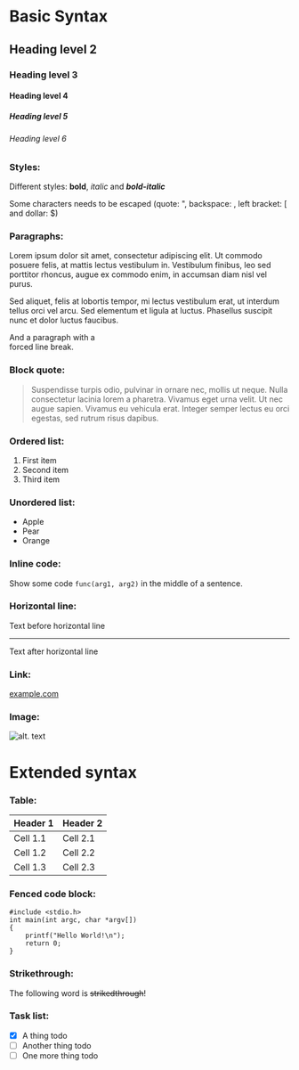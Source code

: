 # Basic Syntax
## Heading level 2
### Heading level 3
#### Heading level 4
##### Heading level 5
###### Heading level 6

### Styles:
Different styles: **bold**, *italic* and ***bold-italic***

Some characters needs to be escaped (quote: ", backspace: \, left bracket: [ and dollar: $)

### Paragraphs:
Lorem ipsum dolor sit amet, consectetur adipiscing elit. Ut commodo posuere
felis, at mattis lectus vestibulum in. Vestibulum finibus, leo sed porttitor
rhoncus, augue ex commodo enim, in accumsan diam nisl vel purus.

Sed aliquet, felis at lobortis tempor, mi lectus vestibulum erat, ut interdum
tellus orci vel arcu. Sed elementum et ligula at luctus. Phasellus suscipit
nunc et dolor luctus faucibus.

And a paragraph with a<br>
forced line break.

### Block quote:
> Suspendisse turpis odio, pulvinar in ornare nec, mollis ut neque. Nulla
> consectetur lacinia lorem a pharetra. Vivamus eget urna velit. Ut nec
> augue sapien. Vivamus eu vehicula erat. Integer semper lectus eu orci
> egestas, sed rutrum risus dapibus.

### Ordered list:
1. First item
2. Second item
3. Third item

### Unordered list:
- Apple
- Pear
- Orange

### Inline code:
Show some code `func(arg1, arg2)` in the middle of a sentence.

### Horizontal line:
Text before horizontal line

---

Text after horizontal line

### Link:
[example.com](https://example.com)

### Image:
![alt. text](image.jpg)

# Extended syntax

### Table:
| Header 1 | Header 2 |
| -------- | -------- |
| Cell 1.1 | Cell 2.1 |
| Cell 1.2 | Cell 2.2 |
| Cell 1.3 | Cell 2.3 |

### Fenced code block:
```
#include <stdio.h>
int main(int argc, char *argv[])
{
    printf("Hello World!\n");
    return 0;
}
```

### Strikethrough:
The following word is ~~strikedthrough~~!

### Task list:
- [x] A thing todo
- [ ] Another thing todo
- [ ] One more thing todo
